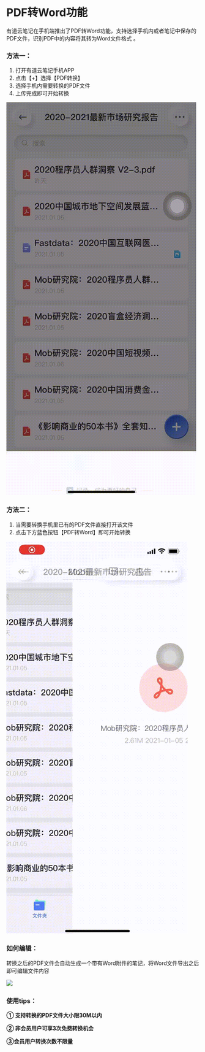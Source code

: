 # PDF转Word功能

有道云笔记在手机端推出了PDF转Word功能，支持选择手机内或者笔记中保存的PDF文件，识别PDF中的内容将其转为Word文件格式 。

### 方法一：

1. 打开有道云笔记手机APP
2. 点击【+】选择【PDF转换】
3. 选择手机内需要转换的PDF文件
4. 上传完成即可开始转换 

![](../.gitbook/assets/640.gif)

### 方法二： 

1. 当需要转换手机里已有的PDF文件直接打开该文件
2. 点击下方蓝色按钮【PDF转Word】即可开始转换

![](../.gitbook/assets/img_0542.gif)

### 如何编辑：

转换之后的PDF文件会自动生成一个带有Word附件的笔记，将Word文件导出之后即可编辑文件内容

![](../.gitbook/assets/img_0543.gif)

### 使用tips：

**① 支持转换的PDF文件大小限30M以内**

**② 非会员用户可享3次免费转换机会**

**③会员用户转换次数不限量**





